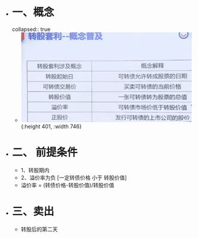 - # 一、概念
  collapsed:: true
	- ![image.png](../assets/image_1668574394879_0.png){:height 401, :width 746}
- # 二、 前提条件
	- 1、转股期内
	- 2、溢价率为负  [一定转债价格 小于  转股价值]
	- 溢价率 = (转债价格-转股价值)/转股价值
- # 三、卖出
	- 转股后的第二天